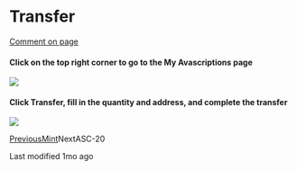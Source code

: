 # Transfer

[Comment on page](broken-reference)

#### Click on the top right corner to go to the My Avascriptions page <a href="#click-on-the-top-right-corner-to-go-to-the-my-avascriptions-page" id="click-on-the-top-right-corner-to-go-to-the-my-avascriptions-page"></a>

![](https://1017790421-files.gitbook.io/\~/files/v0/b/gitbook-x-prod.appspot.com/o/spaces%2Fqy4KBPMImpPIorbU0BJL%2Fuploads%2FP1S2QzPO1vLp68U1A6li%2F%E6%88%AA%E5%B1%8F2023-11-30%2021.31.11.png?alt=media\&token=9e2c354b-3dc5-4d7a-890a-1a6656aeb924)

#### Click Transfer, fill in the quantity and address, and complete the transfer <a href="#click-transfer-fill-in-the-quantity-and-address-and-complete-the-transfer" id="click-transfer-fill-in-the-quantity-and-address-and-complete-the-transfer"></a>

![](https://1017790421-files.gitbook.io/\~/files/v0/b/gitbook-x-prod.appspot.com/o/spaces%2Fqy4KBPMImpPIorbU0BJL%2Fuploads%2FlGLuSJDi6Pk02ItIf4Bq%2F%E6%88%AA%E5%B1%8F2023-11-30%2021.32.55.png?alt=media\&token=bb1efe54-aa73-43cb-9078-ac5617a16497)

[PreviousMint](broken-reference)NextASC-20

Last modified 1mo ago
